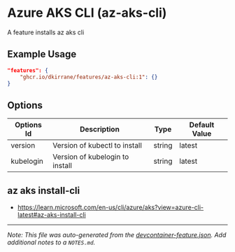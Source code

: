 
# Azure AKS CLI (az-aks-cli)

A feature installs az aks cli

## Example Usage

```json
"features": {
    "ghcr.io/dkirrane/features/az-aks-cli:1": {}
}
```

## Options

| Options Id | Description | Type | Default Value |
|-----|-----|-----|-----|
| version | Version of kubectl to install | string | latest |
| kubelogin | Version of kubelogin to install | string | latest |

## az aks install-cli
- https://learn.microsoft.com/en-us/cli/azure/aks?view=azure-cli-latest#az-aks-install-cli

---

_Note: This file was auto-generated from the [devcontainer-feature.json](https://github.com/dkirrane/features/blob/main/src/az-aks-cli/devcontainer-feature.json).  Add additional notes to a `NOTES.md`._
